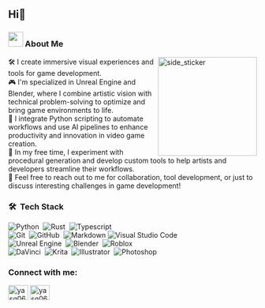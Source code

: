 <h2>Hi👋</h2>

<!--About Me-->

### <picture><img src = "https://github.com/7oSkaaa/7oSkaaa/blob/main/Images/about_me.gif?raw=true" width = 30px></picture> About Me

<img align="right" width=200px height=200px alt="side_sticker" src="https://media.giphy.com/media/TEnXkcsHrP4YedChhA/giphy.gif" />

🛠 I create immersive visual experiences and tools for game development.\
🎮 I'm specialized in Unreal Engine and Blender, where I combine artistic vision with technical problem-solving to optimize and bring game environments to life.\
🤖 I integrate Python scripting to automate workflows and use AI pipelines to enhance productivity and innovation in video game creation.\
🚀 In my free time, I experiment with procedural generation and develop custom tools to help artists and developers streamline their workflows.\
💬 Feel free to reach out to me for collaboration, tool development, or just to discuss interesting challenges in game development!

### 🛠 &nbsp;Tech Stack

![Python](https://img.shields.io/badge/-Python-05122A?style=flat&logo=python)&nbsp;
![Rust](https://img.shields.io/badge/-Rust-05122A?style=flat&logo=rust)&nbsp;
![Typescript](https://img.shields.io/badge/-Typescript-05122A?style=flat&logo=typescript)&nbsp;\
![Git](https://img.shields.io/badge/-Git-05122A?style=flat&logo=git)&nbsp;
![GitHub](https://img.shields.io/badge/-GitHub-05122A?style=flat&logo=github)&nbsp;
![Markdown](https://img.shields.io/badge/-Markdown-05122A?style=flat&logo=markdown)
![Visual Studio Code](https://img.shields.io/badge/-VSCode-05122A?style=flat&logo=vscode)&nbsp;\
![Unreal Engine](https://img.shields.io/badge/-Unreal-05122A?style=flat&logo=unreal-engine)&nbsp;
![Blender](https://img.shields.io/badge/-Blender-05122A?style=flat&logo=blender)&nbsp;
![Roblox](https://img.shields.io/badge/-Roblox-05122A?style=flat&logo=roblox)&nbsp;\
![DaVinci](https://img.shields.io/badge/-DaVinci-05122A?style=flat&logo=davinci)&nbsp;
![Krita](https://img.shields.io/badge/-Krita-05122A?style=flat&logo=adobe-krita)&nbsp;
![Illustrator](https://img.shields.io/badge/-Illustrator-05122A?style=flat&logo=adobe-illustrator)&nbsp;
![Photoshop](https://img.shields.io/badge/-Photoshop-05122A?style=flat&logo=adobe-photoshop)&nbsp;

<h3 align="left">Connect with me:</h3>
<p align="left">

<a href="https://www.linkedin.com/in/yasmin-garcía-a7a1081a9" target="blank"><img align="center" src="https://raw.githubusercontent.com/rahuldkjain/github-profile-readme-generator/master/src/images/icons/Social/linked-in-alt.svg" alt="yasg061" height="30" width="40" /></a>
<a href="https://instagram.com/yasg061" target="blank"><img align="center" src="https://raw.githubusercontent.com/rahuldkjain/github-profile-readme-generator/master/src/images/icons/Social/instagram.svg" alt="yasg061" height="30" width="40" /></a>
